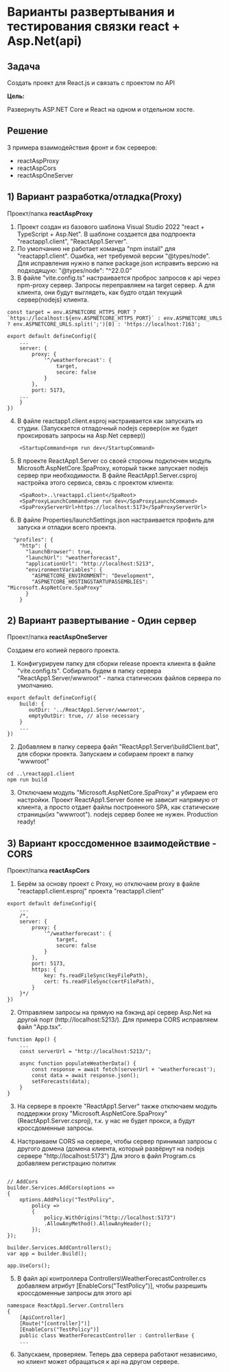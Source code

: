 # Варианты развертывания и тестирования связки react + Asp.Net(api)

## Задача

Создать проект для React.js и связать с проектом по API

**Цель:**

Развернуть ASP.NET Core и React на одном и отдельном хосте.

## Решение 

3 примера взаимодействия фронт и бэк серверов:

+ reactAspProxy 
+ reactAspCors 
+ reactAspOneServer 

## 1) Вариант разработка/отладка(Proxy) 

Проект/папка **reactAspProxy**

1) Проект создан из базового шаблона Visual Studio 2022 "react + TypeScript + Asp.Net". В шаблоне создается два подпроекта "reactapp1.client", "ReactApp1.Server".
2) По умолчанию не работает команда "npm install" для "reactapp1.client". Ошибка, нет требуемой версии "@types/node". 
Для исправления нужно в папке package.json исправить версию на подходящую: "@types/node": "^22.0.0"
3) В файле "vite.config.ts" настраивается проброс запросов к api через npm-proxy сервер. Запросы переправляем на target сервер. 
А для клиента, они будут выглядеть, как будто отдал текущий сервер(nodejs) клиента.

```
const target = env.ASPNETCORE_HTTPS_PORT ? `https://localhost:${env.ASPNETCORE_HTTPS_PORT}` : env.ASPNETCORE_URLS ? env.ASPNETCORE_URLS.split(';')[0] : 'https://localhost:7163';

export default defineConfig({
    ...
    server: {
        proxy: {
            '^/weatherforecast': {
                target,
                secure: false
            }
        },
        port: 5173,
	...
    }
})
```

4) В файле reactapp1.client.esproj настраивается как запускать из студии. (Запускается отладочный nodejs сервер(он же будет проксировать запросы на Asp.Net сервер))

```
    <StartupCommand>npm run dev</StartupCommand>
```

5) В проекте ReactApp1.Server со своей стороны подключен модуль Microsoft.AspNetCore.SpaProxy, который также запускает nodejs сервер при необходимости.
В файле ReactApp1.Server.csproj настройка этого сервиса, связь с проектом клиента:

```
    <SpaRoot>..\reactapp1.client</SpaRoot>
    <SpaProxyLaunchCommand>npm run dev</SpaProxyLaunchCommand>
    <SpaProxyServerUrl>https://localhost:5173</SpaProxyServerUrl>
```
6) В файле Properties/launchSettings.json настраивается профиль для запуска и отладки всего проекта.
```
  "profiles": {
    "http": {
      "launchBrowser": true,
      "launchUrl": "weatherforecast",
      "applicationUrl": "http://localhost:5213",
      "environmentVariables": {
        "ASPNETCORE_ENVIRONMENT": "Development",
        "ASPNETCORE_HOSTINGSTARTUPASSEMBLIES": "Microsoft.AspNetCore.SpaProxy"
      }
    }
```

## 2) Вариант развертывание - Один сервер

Проект/папка **reactAspOneServer**

Создаем его копией первого проекта.

1) Конфигурируем папку для сборки release проекта клиента в файле "vite.config.ts". 
Собирать будем в папку сервера "ReactApp1.Server/wwwroot" - папка статических файлов сервера по умолчанию.

```
export default defineConfig({
    build: {
       outDir: '../ReactApp1.Server/wwwroot',
       emptyOutDir: true, // also necessary
    }
    ...
})
```
2) Добавляем в папку сервера  файл "ReactApp1.Server\buildClient.bat", для сборки проекта. Запускаем и собираем проект в папку "wwwroot"

```
cd ..\reactapp1.client
npm run build
```

3) Отключаем модуль "Microsoft.AspNetCore.SpaProxy" и убираем его настройки.
Проект ReactApp1.Server более не зависит напрямую от клиента, а просто отдает файлы построенного SPA, как статические страницы(из "wwwroot"). 
nodejs сервер более не нужен. Production ready!

## 3) Вариант кроссдоменное взаимодействие - CORS

Проект/папка **reactAspCors**

1) Берём за основу проект с Proxy, но отключаем proxy в файле "reactapp1.client.esproj" проекта "reactapp1.client"

```
export default defineConfig({
    ...
    /*,
    server: {
        proxy: {
            '^/weatherforecast': {
                target,
                secure: false
            }
        },
        port: 5173,
        https: {
            key: fs.readFileSync(keyFilePath),
            cert: fs.readFileSync(certFilePath),
        }
    }*/
})
```

2) Отправляем запросы на прямую на бэкэнд api сервер Asp.Net на другой порт (http://localhost:5213/). Для примера CORS исправляем файл "App.tsx".

```
function App() {
    ...
    const serverUrl = "http://localhost:5213/";
 
    async function populateWeatherData() {
        const response = await fetch(serverUrl + 'weatherforecast');
        const data = await response.json();
        setForecasts(data);
    }
}
```

3) На сервере в проекте "ReactApp1.Server" также отключаем модуль поддержки proxy "Microsoft.AspNetCore.SpaProxy" (ReactApp1.Server.csproj), т.к. у нас не будет прокси, 
а будут кроссдоменные запросы.

4) Настраиваем CORS на сервере, чтобы сервер принимал запросы с другого домена 
(домена клиента, который развёрнут на nodejs сервере "http://localhost:5173")
Для этого в файл Program.cs добавляем регистрацию политик

```

// AddCors
builder.Services.AddCors(options =>
{
    options.AddPolicy("TestPolicy",
        policy =>
        {
            policy.WithOrigins("http://localhost:5173")
            .AllowAnyMethod().AllowAnyHeader();
        });
});

builder.Services.AddControllers();
var app = builder.Build();

app.UseCors();

```

5) В файл api контроллера Controllers\WeatherForecastController.cs добавляем атрибут [EnableCors("TestPolicy")],
чтобы разрешить кроссдоменные запросы для этого api

```
namespace ReactApp1.Server.Controllers
{
    [ApiController]
    [Route("[controller]")]
    [EnableCors("TestPolicy")]
    public class WeatherForecastController : ControllerBase {
    ...
```

6) Запускаем, проверяем. Теперь два сервера работают независимо, но клиент может обращаться к api на другом сервере.